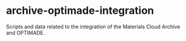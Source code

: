 # archive-optimade-integration

Scripts and data related to the integration of the Materials Cloud Archive and OPTIMADE.
